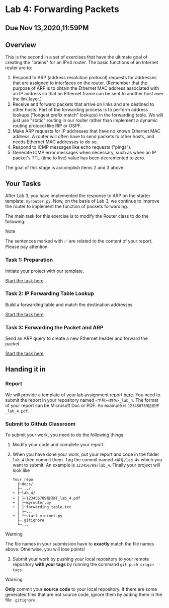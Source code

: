 # Lab 4: Forwarding Packets
## Due Nov 13,2020,11:59PM
## Overview

This is the second in a set of exercises that have the ultimate goal of
creating the "brains" for an IPv4 router. The basic functions of an
Internet router are to:

1.  Respond to ARP (address resolution protocol) requests for addresses
    that are assigned to interfaces on the router. (Remember that the
    purpose of ARP is to obtain the Ethernet MAC address associated with
    an IP address so that an Ethernet frame can be sent to another host
    over the link layer.)
2.  Receive and forward packets that arrive on links and are destined to
    other hosts. Part of the forwarding process is to perform address
    lookups ("longest prefix match" lookups) in the forwarding table. We
    will just use "static" routing in our router rather than implement a
    dynamic routing protocol like RIP or OSPF.
3.  Make ARP requests for IP addresses that have no known Ethernet MAC
    address. A router will often have to send packets to other hosts,
    and needs Ethernet MAC addresses to do so.
4.  Respond to ICMP messages like echo requests ("pings").
5.  Generate ICMP error messages when necessary, such as when an IP
    packet's TTL (time to live) value has been decremented to zero.

The goal of this stage is accomplish items 2 and 3 above.

## Your Tasks

After Lab 3, you have implemented the response to ARP on the starter template: `myrouter.py`. Now, on the basis of Lab 3, we continue to improve the router to implement the function of packets forwarding.

The main task for this exercise is to modify the Router class to do the following:

> [!NOTE]
> The sentences marked with ✅ are related to the content of your report. Please pay attention.

### Task 1: Preparation

Initiate your project with our template.

[Start the task here](preparation.md)

### Task 2: IP Forwarding Table Lookup

Build a forwarding table and match the destination addresses.

[Start the task here](forwarding-table-lookup.md)

### Task 3: Forwarding the Packet and ARP

Send an ARP query to create a new Ethernet header and forward the packet.

[Start the task here](make-arp-request.md)

## Handing it in

### Report

We will provide a template of your lab assignment report [here](https://box.nju.edu.cn/d/123a70ac8ff34595b18f/). You need to submit the report in your repository named `<学号><姓名>_lab_4`. The format of your report can be Microsoft Doc or PDF. An example is `123456789拾佰仟_lab_4.pdf`.

### Submit to Github Classroom

To submit your work, you need to do the following things.

1. Modify your code and complete your report.

2. When you have done your work, put your report and code in the folder `lab_4` then commit them. Tag the commit named `<学号/lab_4>` which you want to submit. An example is `123456789/lab_4`. Finally your project will look like

   ```
   Your repo
     ├─docs/
     ├─.../
   + ├─lab_4/
   + │ ├─123456789拾佰仟_lab_4.pdf
   + │ ├─myrouter.py
   + │ ├─forwarding_table.txt
     │ ├─...
   + │ └─start_mininet.py
     ├─.gitignore
     └─...
   ```

  > [!WARNING]
  > The file names in your submission have to **exactly** match the file names above. Otherwise, you will lose points!

3. Submit your work by pushing your local repository to your remote repository **with your tags** by running the command `git push origin --tags`.

  > [!WARNING]
  > **Only** commit your **source code** to your local repository. If there are some generated files that are not source code, ignore them by adding them in the file `.gitignore`.
